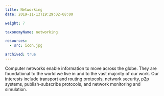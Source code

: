 ```yaml
---
title: Networking
date: 2019-11-13T19:29:02-08:00

weight: 7

taxonomyName: networking

resources:
  - src: icon.jpg

archived: true
---
```

Computer networks enable information to move across the globe. They are foundational to the world we live in and to the vast majority of our work. Our interests include transport and routing protocols, network security, p2p systems, publish-subscribe protocols, and network monitoring and simulation. 
